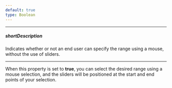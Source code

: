 ```yaml
---
default: true
type: Boolean
---
```

---
##### shortDescription
Indicates whether or not an end user can specify the range using a mouse, without the use of sliders.

---
When this property is set to **true**, you can select the desired range using a mouse selection, and the sliders will be positioned at the start and end points of your selection.